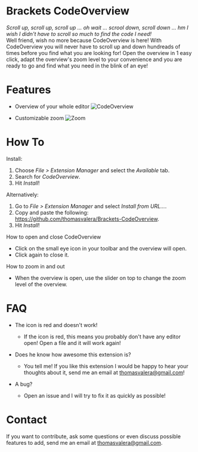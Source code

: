 Brackets CodeOverview
===================

_Scroll up, scroll up, scroll up ... oh wait ... scrool down, scroll down ... hm I wish I didn't have to scroll so much to find the code I need!_  
Well friend, wish no more because CodeOverview is here!
With CodeOverview you will never have to scroll up and down hundreads of times before you find what you are looking for! Open the overview in 1 easy click, adapt the overview's zoom level to your convenience and you are ready to go and find what you need in the blink of an eye!

Features
===================

* Overview of your whole editor
![CodeOverview](https://raw.github.com/thomasvalera/Brackets-CodeOverview/master/images/Brackets-CodeOverview.png)

* Customizable zoom
![Zoom](https://raw.github.com/thomasvalera/Brackets-CodeOverview/master/images/Brackets-CodeOverview-Zoom.png)

How To
===================

Install:

1. Choose _File > Extension Manager_ and select the _Available_ tab.
2. Search for _CodeOverview_.
3. Hit _Install_!

Alternatively:

1. Go to _File > Extension Manager_ and select _Install from URL..._.
2. Copy and paste the following: https://github.com/thomasvalera/Brackets-CodeOverview.
3. Hit _Install_!

How to open and close CodeOverview

* Click on the small eye icon in your toolbar and the overview will open.
* Click again to close it.

How to zoom in and out

* When the overview is open, use the slider on top to change the zoom level of the overview.

FAQ
===================

* The icon is red and doesn't work!
  - If the icon is red, this means you probably don't have any editor open! Open a file and it will work again!
  
* Does he know how awesome this extension is?
  - You tell me! If you like this extension I would be happy to hear your thoughts about it, send me an email at thomasvalera@gmail.com!

* A bug?
  - Open an issue and I will try to fix it as quickly as possible!
  
Contact
===================
If you want to contribute, ask some questions or even discuss possible features to add, send me an email at thomasvalera@gmail.com.
